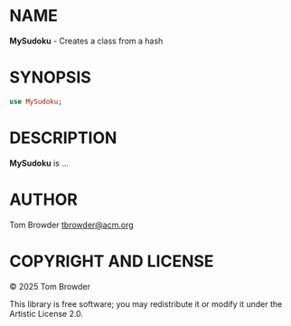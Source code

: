 NAME
====

**MySudoku** - Creates a class from a hash

SYNOPSIS
========

```raku
use MySudoku;
```

DESCRIPTION
===========

**MySudoku** is ...

AUTHOR
======

Tom Browder <tbrowder@acm.org>

COPYRIGHT AND LICENSE
=====================

© 2025 Tom Browder

This library is free software; you may redistribute it or modify it under the Artistic License 2.0.

